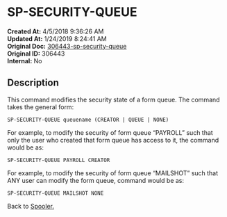 # SP-SECURITY-QUEUE

**Created At:** 4/5/2018 9:36:26 AM  
**Updated At:** 1/24/2019 8:24:41 AM  
**Original Doc:** [306443-sp-security-queue](https://docs.jbase.com/44205-spooler/306443-sp-security-queue)  
**Original ID:** 306443  
**Internal:** No  

## Description

This command modifies the security state of a form queue. The command takes the general form:

```
SP-SECURITY-QUEUE queuename (CREATOR | QUEUE | NONE)
```

For example, to modify the security of form queue “PAYROLL” such that only the user who created that form queue has access to it, the command would be as:

```
SP-SECURITY-QUEUE PAYROLL CREATOR
```

For example, to modify the security of form queue “MAILSHOT” such that ANY user can modify the form queue, command would be as:

```
SP-SECURITY-QUEUE MAILSHOT NONE
```

Back to [Spooler.](./../jbase-spooler)
